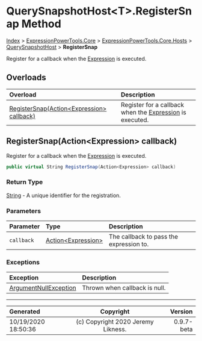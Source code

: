 ﻿# QuerySnapshotHost&lt;T>.RegisterSnap Method

[Index](../index.md) > [ExpressionPowerTools.Core](ExpressionPowerTools.Core.a.md) > [ExpressionPowerTools.Core.Hosts](ExpressionPowerTools.Core.Hosts.n.md) > [QuerySnapshotHost<T>](ExpressionPowerTools.Core.Hosts.QuerySnapshotHost`1.cs.md) > **RegisterSnap**

Register for a callback when the [Expression](https://docs.microsoft.com/dotnet/api/system.linq.expressions.expression) is executed.

## Overloads

| Overload | Description |
| :-- | :-- |
| [RegisterSnap(Action&lt;Expression> callback)](#registersnapactionexpression-callback) | Register for a callback when the [Expression](https://docs.microsoft.com/dotnet/api/system.linq.expressions.expression) is executed. |
## RegisterSnap(Action&lt;Expression> callback)

Register for a callback when the [Expression](https://docs.microsoft.com/dotnet/api/system.linq.expressions.expression) is executed.

```csharp
public virtual String RegisterSnap(Action<Expression> callback)
```

### Return Type

 [String](https://docs.microsoft.com/dotnet/api/system.string)  - A unique identifier for the registration.

### Parameters

| Parameter | Type | Description |
| :-- | :-- | :-- |
| `callback` | [Action&lt;Expression>](https://docs.microsoft.com/dotnet/api/system.action-1) | The callback to pass the expression to. |

### Exceptions

| Exception | Description |
| :-- | :-- |
| [ArgumentNullException](https://docs.microsoft.com/dotnet/api/system.argumentnullexception) | Thrown when callback is null. |


---

| Generated | Copyright | Version |
| :-- | :-: | --: |
| 10/19/2020 18:50:36 | (c) Copyright 2020 Jeremy Likness. | 0.9.7-beta |
